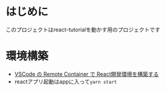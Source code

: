 # はじめに
このプロジェクトはreact-tutorialを動かす用のプロジェクトです

# 環境構築
- [VSCode の Remote Container で React開発環境を構築する](https://qiita.com/takashiuesaka/items/4012fee49ee0e06db72b)
- reactアプリ起動はappに入って`yarn start`